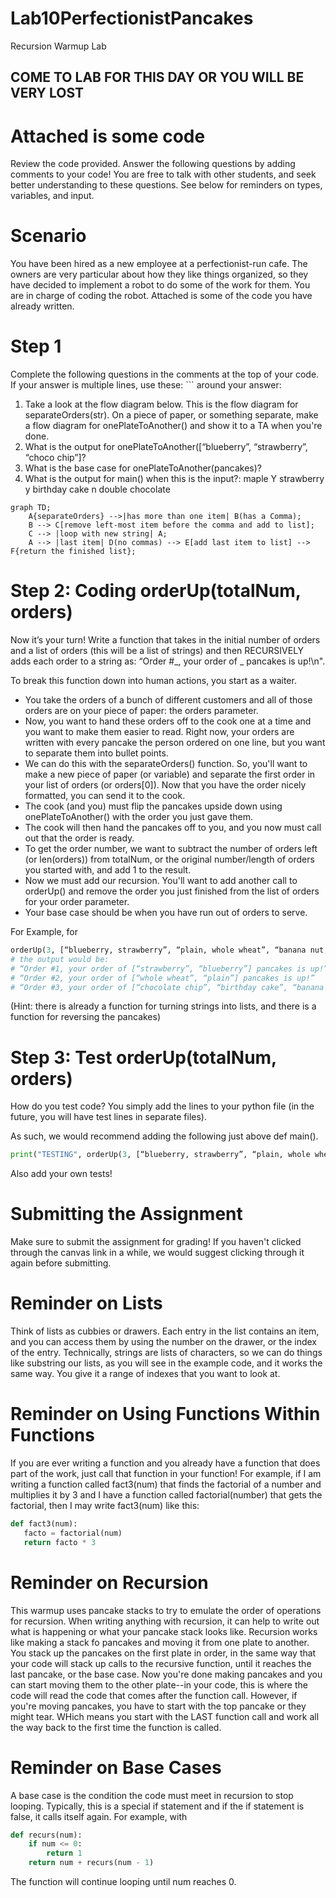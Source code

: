 # Lab10PerfectionistPancakes
Recursion Warmup Lab
## **COME TO LAB FOR THIS DAY OR YOU WILL BE VERY LOST**

# Attached is some code
Review the code provided. Answer the following questions by adding comments to your code! You are free to talk with other students, and seek better understanding to these questions. See below for reminders on types, variables, and input.

# Scenario
You have been hired as a new employee at a perfectionist-run cafe. The owners are very particular about how they like things organized, so they have decided to implement a robot to do some of the work for them. You are in charge of coding the robot. Attached is some of the code you have already written.

# Step 1
Complete the following questions in the comments at the top of your code. If your answer is multiple lines, use these: \``` around your answer:

1. Take a look at the flow diagram below. This is the flow diagram for separateOrders(str). On a piece of paper, or something separate, make a flow diagram for onePlateToAnother() and show it to a TA when you're done.
2. What is the output for onePlateToAnother(\[“blueberry”, “strawberry”, “choco chip”]?
3. What is the base case for onePlateToAnother(pancakes)?
4. What is the output for main() when this is the input?:
maple
Y
strawberry 
y 
birthday cake
n 
double chocolate

```mermaid
graph TD;
    A{separateOrders} -->|has more than one item| B(has a Comma);
    B --> C[remove left-most item before the comma and add to list];
    C --> |loop with new string| A;
    A --> |last item| D(no commas) --> E[add last item to list] --> F{return the finished list};
```


# Step 2: Coding orderUp(totalNum, orders)
Now it’s your turn! Write a function that takes in the initial number of orders and a list of orders (this will be a list of strings) and then RECURSIVELY adds each order to a string as: “Order #_, your order of _ pancakes is up!\n".

To break this function down into human actions, you start as a waiter. 
- You take the orders of a bunch of different customers and all of those orders are on your piece of paper: the orders parameter. 
- Now, you want to hand these orders off to the cook one at a time and you want to make them easier to read. Right now, your orders are written with every pancake the person ordered on one line, but you want to separate them into bullet points. 
- We can do this with the separateOrders() function. So, you'll want to make a new piece of paper (or variable) and separate the first order in your list of orders (or orders\[0\]). Now that you have the order nicely formatted, you can send it to the cook. 
- The cook (and you) must flip the pancakes upside down using onePlateToAnother() with the order you just gave them. 
- The cook will then hand the pancakes off to you, and you now must call out that the order is ready. 
- To get the order number, we want to subtract the number of orders left (or len(orders)) from totalNum, or the original number/length of orders you started with, and add 1 to the result. 
- Now we must add our recursion. You'll want to add another call to orderUp() and remove the order you just finished from the list of orders for your order parameter.
- Your base case should be when you have run out of orders to serve.

For Example, for 
```python
orderUp(3, [“blueberry, strawberry”, “plain, whole wheat”, “banana nut, birthday cake, chocolate chip”])
# the output would be:
# “Order #1, your order of [“strawberry”, “blueberry”] pancakes is up!”
# “Order #2, your order of [“whole wheat”, “plain”] pancakes is up!”
# “Order #3, your order of [“chocolate chip”, “birthday cake”, “banana nut”] pancakes is up!”
```
(Hint: there is already a function for turning strings into lists, and there is a function for reversing the pancakes)

# Step 3: Test orderUp(totalNum, orders)
How do you test code? You simply add the lines to your python file (in the future, you will have test lines in separate files).

As such, we would recommend adding the following just above def main().
```python
print("TESTING", orderUp(3, [“blueberry, strawberry”, “plain, whole wheat”, “banana nut, birthday cake, chocolate chip”]))
```
Also add your own tests!

# Submitting the Assignment
Make sure to submit the assignment for grading! If you haven't clicked through the canvas link in a while, we would suggest clicking through it again before submitting.

# Reminder on Lists
Think of lists as cubbies or drawers. Each entry in the list contains an item, and you can access them by using the number on the drawer, or the index of the entry. Technically, strings are lists of characters, so we can do things like substring our lists, as you will see in the example code, and it works the same way. You give it a range of indexes that you want to look at.

# Reminder on Using Functions Within Functions
If you are ever writing a function and you already have a function that does part of the work, just call that function in your function! For example, if I am writing a function called fact3(num) that finds the factorial of a number and multiplies it by 3 and I have a function called factorial(number) that gets the factorial, then I may write fact3(num) like this:
```python
def fact3(num):
   facto = factorial(num)
   return facto * 3
```
# Reminder on Recursion
This warmup uses pancake stacks to try to emulate the order of operations for recursion. When writing anything with recursion, it can help to write out what is happening or what your pancake stack looks like. Recursion works like making a stack fo pancakes and moving it from one plate to another. You stack up the pancakes on the first plate in order, in the same way that your code will stack up calls to the recursive function, until it reaches the last pancake, or the base case. Now you're done making pancakes and you can start moving them to the other plate--in your code, this is where the code will read the code that comes after the function call. However, if you're moving pancakes, you have to start with the top pancake or they might tear. WHich means you start with the LAST function call and work all the way back to the first time the function is called. 

# Reminder on Base Cases
A base case is the condition the code must meet in recursion to stop looping. Typically, this is a special if statement and if the if statement is false, it calls itself again. For example, with 
```python
def recurs(num):
    if num <= 0:
        return 1
    return num + recurs(num - 1)
```
The function will continue looping until num reaches 0.
